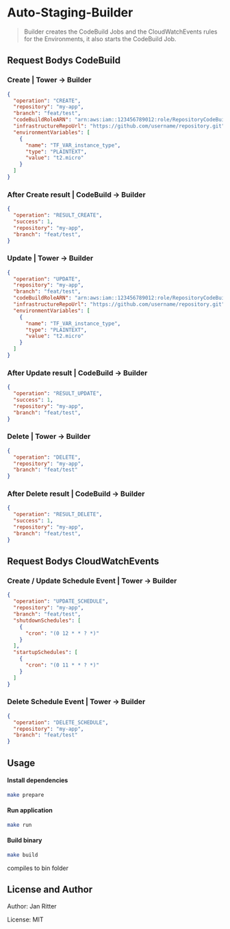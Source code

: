 # Auto-Staging-Builder

> Builder creates the CodeBuild Jobs and the CloudWatchEvents rules for the Environments, it also starts the CodeBuild Job.

## Request Bodys CodeBuild

### Create | Tower -> Builder

```json
{
  "operation": "CREATE",
  "repository": "my-app",
  "branch": "feat/test",
  "codeBuildRoleARN": "arn:aws:iam::123456789012:role/RepositoryCodeBuildRole",
  "infrastructureRepoUrl": "https://github.com/username/repository.git",
  "environmentVariables": [
    {
      "name": "TF_VAR_instance_type",
      "type": "PLAINTEXT",
      "value": "t2.micro"
    }
  ]
}
```

### After Create result | CodeBuild -> Builder

```json
{
  "operation": "RESULT_CREATE",
  "success": 1,
  "repository": "my-app",
  "branch": "feat/test",
}
```

### Update | Tower -> Builder

```json
{
  "operation": "UPDATE",
  "repository": "my-app",
  "branch": "feat/test",
  "codeBuildRoleARN": "arn:aws:iam::123456789012:role/RepositoryCodeBuildRole",
  "infrastructureRepoUrl": "https://github.com/username/repository.git",
  "environmentVariables": [
    {
      "name": "TF_VAR_instance_type",
      "type": "PLAINTEXT",
      "value": "t2.micro"
    }
  ]
}
```

### After Update result | CodeBuild -> Builder

```json
{
  "operation": "RESULT_UPDATE",
  "success": 1,
  "repository": "my-app",
  "branch": "feat/test",
}
```

### Delete | Tower -> Builder

```json
{
  "operation": "DELETE",
  "repository": "my-app",
  "branch": "feat/test"
}
```

### After Delete result | CodeBuild -> Builder

```json
{
  "operation": "RESULT_DELETE",
  "success": 1,
  "repository": "my-app",
  "branch": "feat/test",
}
```

## Request Bodys CloudWatchEvents

### Create / Update Schedule Event | Tower -> Builder

```json
{
  "operation": "UPDATE_SCHEDULE",
  "repository": "my-app",
  "branch": "feat/test",
  "shutdownSchedules": [
    {
      "cron": "(0 12 * * ? *)"
    }
  ],
  "startupSchedules": [
    {
      "cron": "(0 11 * * ? *)"
    }
  ]
}
```

### Delete Schedule Event | Tower -> Builder

```json
{
  "operation": "DELETE_SCHEDULE",
  "repository": "my-app",
  "branch": "feat/test"
}
```

## Usage

#### Install dependencies

```bash
make prepare
```

#### Run application

```bash
make run
```

#### Build binary

```bash
make build
```

compiles to bin folder

## License and Author

Author: Jan Ritter

License: MIT